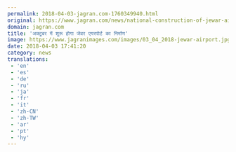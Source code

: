 ```yaml
---
permalink: 2018-04-03-jagran.com-1760349940.html
original: https://www.jagran.com/news/national-construction-of-jewar-airport-will-be-started-in-october-17770942.html
domain: jagran.com
title: 'अक्टूबर में शुरू होगा जेवर एयरपोर्ट का निर्माण'
image: https://www.jagranimages.com/images/03_04_2018-jewar-airport.jpg
date: 2018-04-03 17:41:20
category: news
translations: 
 - 'en'
 - 'es'
 - 'de'
 - 'ru'
 - 'ja'
 - 'fr'
 - 'it'
 - 'zh-CN'
 - 'zh-TW'
 - 'ar'
 - 'pt'
 - 'hy'
---
```


